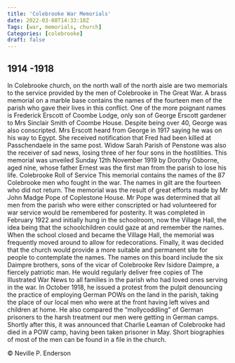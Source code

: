```yaml
---
title: 'Colebrooke War Memorials'
date: 2022-03-08T14:33:18Z
Tags: [war, memorials, church]
Categories: [colebrooke]
draft: false
---
```


## 1914 -1918
In Colebrooke church, on the north wall of the north aisle are two memorials to the service provided by the men of Colebrooke in The Great War. A brass memorial on a marble base contains the names of the fourteen men of the parish who gave their lives in this conflict. One of the more poignant names is Frederick Erscott of Coombe Lodge, only son of George Erscott gardener to Mrs Sinclair Smith of Coombe House. Despite being over 40, George was also conscripted. Mrs Erscott heard from George in 1917 saying he was on his way to Egypt. She received notification that Fred had been killed at Passchendaele in the same post. Widow Sarah Parish of Penstone was also the receiver of sad news, losing three of her four sons in the hostilities. This memorial was unveiled Sunday 12th November 1919 by Dorothy Osborne, aged nine, whose father Ernest was the first man from the parish to lose his life. Colebrooke Roll of Service This memorial contains the names of the 87 Colebrooke men who fought in the war. The names in gilt are the fourteen who did not return. The memorial was the result of great efforts made by Mr John Madge Pope of Coplestone House. Mr Pope was determined that all men from the parish who were either conscripted or had volunteered for war service would be remembered for posterity. It was completed in February 1922 and initially hung in the schoolroom, now the Village Hall, the idea being that the schoolchildren could gaze at and remember the names. When the school closed and became the Village Hall, the memorial was frequently moved around to allow for redecorations. Finally, it was decided that the church would provide a more suitable and permanent site for people to contemplate the names. The names on this board include the six Daimpre brothers, sons of the vicar of Colebrooke Rev Isidore Daimpre, a fiercely patriotic man. He would regularly deliver free copies of The Illustrated War News to all families in the parish who had loved ones serving in the war. In October 1918, he issued a protest from the pulpit denouncing the practice of employing German POWs on the land in the parish, taking the place of our local men who were at the front having left wives and children at home. He also compared the “mollycoddling” of German prisoners to the harsh treatment our men were getting in German camps. Shortly after this, it was announced that Charlie Leaman of Colebrooke had died in a POW camp, having been taken prisoner in May. Short biographies of most of the men can be found in a file in the church. 

© Neville P. Enderson

